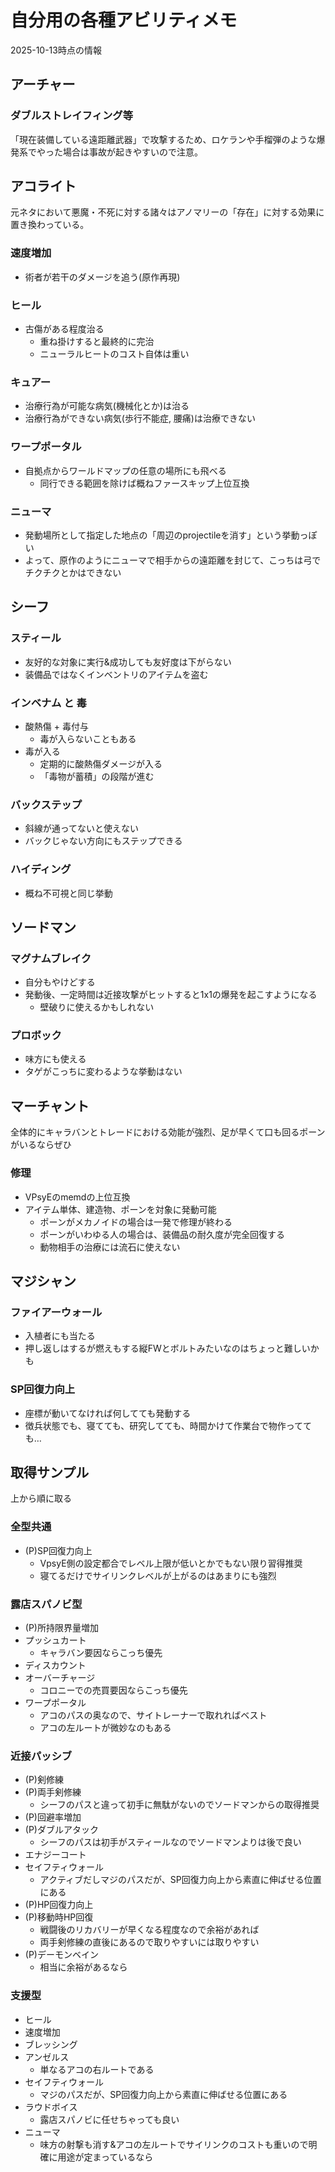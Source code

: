 # 自分用の各種アビリティメモ

2025-10-13時点の情報

## アーチャー

### ダブルストレイフィング等

「現在装備している遠距離武器」で攻撃するため、ロケランや手榴弾のような爆発系でやった場合は事故が起きやすいので注意。

## アコライト

元ネタにおいて悪魔・不死に対する諸々はアノマリーの「存在」に対する効果に置き換わっている。

### 速度増加

* 術者が若干のダメージを追う(原作再現)

### ヒール

* 古傷がある程度治る
  * 重ね掛けすると最終的に完治
  * ニューラルヒートのコスト自体は重い

### キュアー

* 治療行為が可能な病気(機械化とか)は治る
* 治療行為ができない病気(歩行不能症, 腰痛)は治療できない

### ワープポータル

* 自拠点からワールドマップの任意の場所にも飛べる
  * 同行できる範囲を除けば概ねファースキップ上位互換

### ニューマ

* 発動場所として指定した地点の「周辺のprojectileを消す」という挙動っぽい
* よって、原作のようにニューマで相手からの遠距離を封じて、こっちは弓でチクチクとかはできない

## シーフ

### スティール

* 友好的な対象に実行&成功しても友好度は下がらない
* 装備品ではなくインベントリのアイテムを盗む

### インベナム と 毒

* 酸熱傷 + 毒付与
  * 毒が入らないこともある
* 毒が入る
  * 定期的に酸熱傷ダメージが入る
  * 「毒物が蓄積」の段階が進む

### バックステップ

* 斜線が通ってないと使えない
* バックじゃない方向にもステップできる

### ハイディング

* 概ね不可視と同じ挙動

## ソードマン

### マグナムブレイク

* 自分もやけどする
* 発動後、一定時間は近接攻撃がヒットすると1x1の爆発を起こすようになる
  * 壁破りに使えるかもしれない

### プロボック

* 味方にも使える
* タゲがこっちに変わるような挙動はない

## マーチャント

全体的にキャラバンとトレードにおける効能が強烈、足が早くて口も回るポーンがいるならぜひ

### 修理

* VPsyEのmemdの上位互換
* アイテム単体、建造物、ポーンを対象に発動可能
  * ポーンがメカノイドの場合は一発で修理が終わる
  * ポーンがいわゆる人の場合は、装備品の耐久度が完全回復する
  * 動物相手の治療には流石に使えない

## マジシャン

### ファイアーウォール

* 入植者にも当たる
* 押し返しはするが燃えもする縦FWとボルトみたいなのはちょっと難しいかも

### SP回復力向上

* 座標が動いてなければ何してても発動する
* 徴兵状態でも、寝てても、研究してても、時間かけて作業台で物作ってても…

## 取得サンプル

上から順に取る

### 全型共通

* (P)SP回復力向上
  * VpsyE側の設定都合でレベル上限が低いとかでもない限り習得推奨
  * 寝てるだけでサイリンクレベルが上がるのはあまりにも強烈

### 露店スパノビ型

* (P)所持限界量増加
* プッシュカート
  * キャラバン要因ならこっち優先
* ディスカウント
* オーバーチャージ
  * コロニーでの売買要因ならこっち優先
* ワープポータル
  * アコのパスの奥なので、サイトレーナーで取れればベスト
  * アコの左ルートが微妙なのもある

### 近接パッシブ

* (P)剣修練
* (P)両手剣修練
  * シーフのパスと違って初手に無駄がないのでソードマンからの取得推奨
* (P)回避率増加
* (P)ダブルアタック
  * シーフのパスは初手がスティールなのでソードマンよりは後で良い
* エナジーコート
* セイフティウォール
  * アクティブだしマジのパスだが、SP回復力向上から素直に伸ばせる位置にある
* (P)HP回復力向上
* (P)移動時HP回復
  * 戦闘後のリカバリーが早くなる程度なので余裕があれば
  * 両手剣修練の直後にあるので取りやすいには取りやすい
* (P)デーモンベイン
  * 相当に余裕があるなら

### 支援型

* ヒール
* 速度増加
* ブレッシング
* アンゼルス
  * 単なるアコの右ルートである
* セイフティウォール
  * マジのパスだが、SP回復力向上から素直に伸ばせる位置にある
* ラウドボイス
  * 露店スパノビに任せちゃっても良い
* ニューマ
  * 味方の射撃も消す&アコの左ルートでサイリンクのコストも重いので明確に用途が定まっているなら
